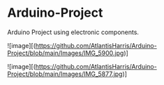 # Arduino-Project
Arduino Project using electronic components. 

![image][(https://github.com/AtlantisHarris/Arduino-Project/blob/main/Images/IMG_5900.jpg)]

![image][(https://github.com/AtlantisHarris/Arduino-Project/blob/main/Images/IMG_5877.jpg)]
